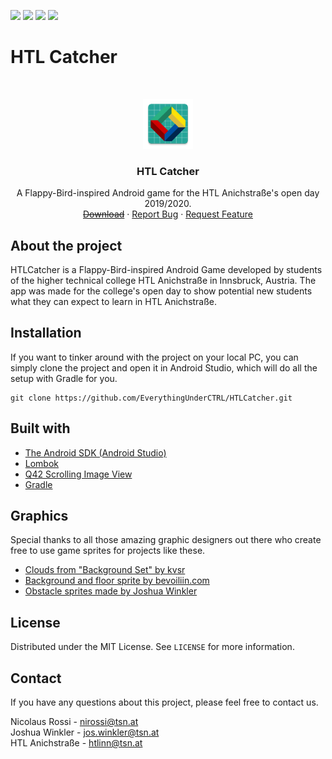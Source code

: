 <!-- shields -->
[![](https://img.shields.io/github/issues/EverythingUnderCTRL/HTLCatcher)](https://github.com/EverythingUnderCTRL/HTLCatcher/issues)
[![](https://img.shields.io/github/stars/EverythingUnderCTRL/HTLCatcher)](https://github.com/EverythingUnderCTRL/HTLCatcher/stargazers)
[![](https://tokei.rs/b1/github/EverythingUnderCTRL/HTLCatcher?category=code)](https://github.com/XAMPPRocky/tokei)
[![](https://img.shields.io/github/license/EverythingUnderCTRL/HTLCatcher)](https://github.com/EverythingUnderCTRL/HTLCatcher/blob/master/LICENSE)

# HTL Catcher

<!-- PROJECT LOGO -->
<br/>
<p align="center">
  <a href="http://htlanichstrasse.tirol">
    <img src="app/src/main/htllogo-web.png" alt="HTL Logo" width="80" height="80">
  </a>

  <h3 align="center">HTL Catcher</h3>

  <p align="center">
    A Flappy-Bird-inspired Android game for the HTL Anichstraße's open day 2019/2020.
    <br/>
    <a href="#" title="Coming soon"><s>Download</s></a>
    ·
    <a href="https://github.com/EverythingUnderCTRL/HTLCatcher/issues">Report Bug</a>
    ·
    <a href="https://github.com/EverythingUnderCTRL/HTLCatcher/issues">Request Feature</a>
  </p>
</p>

## About the project
HTLCatcher is a Flappy-Bird-inspired Android Game developed by students of the higher technical college HTL Anichstraße in Innsbruck, Austria. The app was made for the college's open day to show potential new students what they can expect to learn in HTL Anichstraße.

## Installation

If you want to tinker around with the project on your local PC, you can simply clone the project and open it in Android Studio, which will do all the setup with Gradle for you.

```
git clone https://github.com/EverythingUnderCTRL/HTLCatcher.git
```

## Built with

- [The Android SDK (Android Studio)](https://developer.android.com/studio/)
- [Lombok](https://projectlombok.org/)
- [Q42 Scrolling Image View](https://github.com/Q42/AndroidScrollingImageView)
- [Gradle](https://gradle.org/)

## Graphics

Special thanks to all those amazing graphic designers out there who create free to use game sprites for projects like these.

- [Clouds from "Background Set" by kvsr](https://kvsr.itch.io/background-set-pixel-assets)
- [Background and floor sprite by bevoiliin.com](https://opengameart.org/content/bevouliin-free-game-background-for-game-developers)
- [Obstacle sprites made by Joshua Winkler](https://github.com/bemoty)

## License

Distributed under the MIT License. See `LICENSE` for more information.

## Contact

If you have any questions about this project, please feel free to contact us.

Nicolaus Rossi - nirossi@tsn.at  
Joshua Winkler - jos.winkler@tsn.at  
HTL Anichstraße - htlinn@tsn.at
